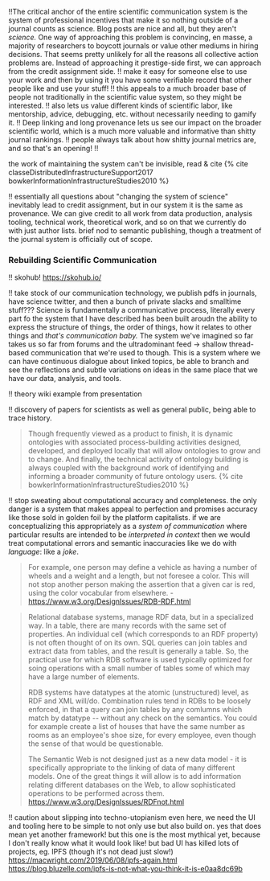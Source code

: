 
!!The critical anchor of the entire scientific communication system is the system of professional incentives that make it so nothing outside of a journal counts as science. Blog posts are nice and all, but they aren't *science.* One way of approaching this problem is convincing, en masse, a majority of researchers to boycott journals or value other mediums in hiring decisions. That seems pretty unlikely for all the reasons all collective action problems are. Instead of approaching it prestige-side first, we can approach from the credit assignment side. !! make it easy for someone else to use your work and then by using it you have some verifiable record that other people like and use your stuff! !! this appeals to a much broader base of people not traditionally in the scientific value system, so they might be interested. !! also lets us value different kinds of scientific labor, like mentorship, advice, debugging, etc. without necessarily needing to gamify it. !! Deep linking and long provenance lets us see our impact on the broader scientific world, which is a much more valuable and informative than shitty journal rankings. !! people always talk about how shitty journal metrics are, and so that's an opening! !! 


the work of maintaining the system can't be invisible, read & cite {% cite classeDistributedInfrastructureSupport2017 bowkerInformationInfrastructureStudies2010 %}

!! essentially all questions about "changing the system of science" inevitably lead to credit assignment, but in our system it is the same as provenance. We can give credit to all work from data production, analysis tooling, technical work, theoretical work, and so on that we currently do with just author lists. brief nod to semantic publishing, though a treatment of the journal system is officially out of scope.


### Rebuilding Scientific Communication

!! skohub! https://skohub.io/

!! take stock of our communication technology, we publish pdfs in journals, have science twitter, and then a bunch of private slacks and smalltime stuff??? Science is fundamentally a communicative process, literally every part fo the system that I have described has been built aroudn the ability to express the structure of things, the order of things, how it relates to other things and *that's communication baby.* The system we've imagined so far takes us so far from forums and the ultradominant feed -> shallow thread-based communication that we're used to though. This is a system where we can have continuous dialogue about linked topics, be able to branch and see the reflections and subtle variations on ideas in the same place that we have our data, analysis, and tools.

!! theory wiki example from presentation

!! discovery of papers for scientists as well as general public, being able to trace history.

> Though frequently viewed as a product to finish, it is dynamic ontologies with associated process-building activities designed, developed, and deployed locally that will allow ontologies to grow and to change. And finally, the technical activity of ontology building is always coupled with the background work of identifying and informing a broader community of future ontology users. {% cite bowkerInformationInfrastructureStudies2010 %}

!! stop sweating about computational accuracy and completeness. the only danger is a system that makes appeal to perfection and promises accuracy like those sold in golden foil by the platform capitalists. if we are conceptualizing this appropriately as a *system of communication* where particular results are intended to be *interpreted in context* then we would treat computational errors and semantic inaccuracies like we do with *language*: like a *joke*.

> For example, one person may define a vehicle as having a number of wheels and a weight and a length, but not foresee a color. This will not stop another person making the assertion that a given car is red, using the color vocabular from elsewhere. - https://www.w3.org/DesignIssues/RDB-RDF.html


>  Relational database systems, manage RDF data, but in a specialized way. In a table, there are many records with the same set of properties. An individual cell (which corresponds to an RDF property) is not often thought of on its own. SQL queries can join tables and extract data from tables, and the result is generally a table. So, the practical use for which RDB software is used typically optimized for soing operations with a small number of tables some of which may have a large number of elements.
> 
> RDB systems have datatypes at the atomic (unstructured) level, as RDF and XML will/do. Combination rules tend in RDBs to be loosely enforced, in that a query can join tables by any comlumns which match by datatype -- without any check on the semantics. You could for example create a list of houses that have the same number as rooms as an employee's shoe size, for every employee, even though the sense of that would be questionable.
> 
> The Semantic Web is not designed just as a new data model - it is specifically appropriate to the linking of data of many different models. One of the great things it will allow is to add information relating different databases on the Web, to allow sophisticated operations to be performed across them. https://www.w3.org/DesignIssues/RDFnot.html

!! caution about slipping into techno-utopianism even here, we need the UI and tooling here to be simple to not only use but also build on. yes that does mean yet another framework! but this one is the most mythical yet, because I don't really know what it would look like! but bad UI has killed lots of projects, eg. IPFS (though it's not dead just slow!)
 https://macwright.com/2019/06/08/ipfs-again.html
https://blog.bluzelle.com/ipfs-is-not-what-you-think-it-is-e0aa8dc69b
